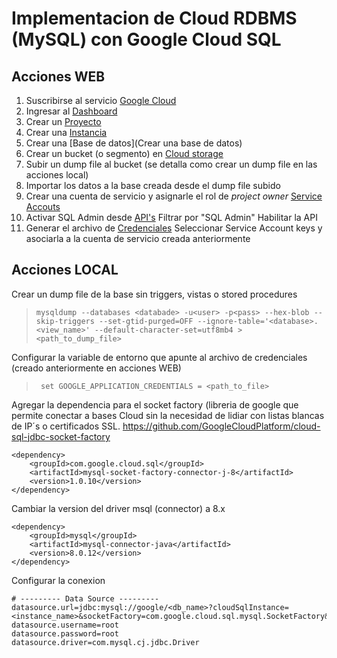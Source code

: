 # Implementacion de Cloud RDBMS (MySQL) con Google Cloud SQL

## Acciones WEB

1. Suscribirse al servicio [Google Cloud](https://cloud.google.com/)
2. Ingresar al [Dashboard](https://console.cloud.google.com/home/dashboard)
3. Crear un [Proyecto](https://console.cloud.google.com/projectcreate)
4. Crear una [Instancia](https://console.cloud.google.com/sql/create-instance-mysql)
5. Crear una [Base de datos](Crear una base de datos)
6. Crear un bucket (o segmento) en [Cloud storage](https://console.cloud.google.com/storage/browser)
7. Subir un dump file al bucket (se detalla como crear un dump file en las acciones local)
8. Importar los datos a la base creada desde el dump file subido
9. Crear una cuenta de servicio y asignarle el rol de _project owner_ [Service Accouts](https://console.cloud.google.com/iam-admin/serviceaccounts)
10. Activar SQL Admin desde [API's](https://console.cloud.google.com/apis/library)
Filtrar por "SQL Admin"
Habilitar la API
11. Generar el archivo de [Credenciales](https://console.cloud.google.com/apis/credentials)
Seleccionar Service Account keys y asociarla a la cuenta de servicio creada anteriormente

## Acciones LOCAL

Crear un dump file de la base sin triggers, vistas o stored procedures
> `mysqldump --databases <databade> -u<user> -p<pass> --hex-blob --skip-triggers --set-gtid-purged=OFF --ignore-table='<database>.<view_name>' --default-character-set=utf8mb4 > <path_to_dump_file>`

Configurar la variable de entorno que apunte al archivo de credenciales (creado anteriormente en acciones WEB)

>` set GOOGLE_APPLICATION_CREDENTIALS = <path_to_file>`


Agregar la dependencia para el socket factory (libreria de google que permite conectar a bases Cloud sin la necesidad de lidiar con listas blancas de IP´s o certificados SSL.
https://github.com/GoogleCloudPlatform/cloud-sql-jdbc-socket-factory
```
<dependency>
	<groupId>com.google.cloud.sql</groupId>
	<artifactId>mysql-socket-factory-connector-j-8</artifactId>
	<version>1.0.10</version>
</dependency>
 ```
Cambiar la version del driver msql (connector) a 8.x
```
<dependency>
	<groupId>mysql</groupId>
	<artifactId>mysql-connector-java</artifactId>
	<version>8.0.12</version>
</dependency>
```
 
Configurar la conexion 
```
# --------- Data Source --------- 
datasource.url=jdbc:mysql://google/<db_name>?cloudSqlInstance=<instance_name>&socketFactory=com.google.cloud.sql.mysql.SocketFactory&useSSL=false
datasource.username=root
datasource.password=root
datasource.driver=com.mysql.cj.jdbc.Driver
```
